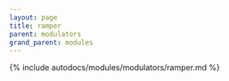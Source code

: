 ```yaml
---
layout: page
title: ramper
parent: modulators
grand_parent: modules
---
```


{% include autodocs/modules/modulators/ramper.md %}
